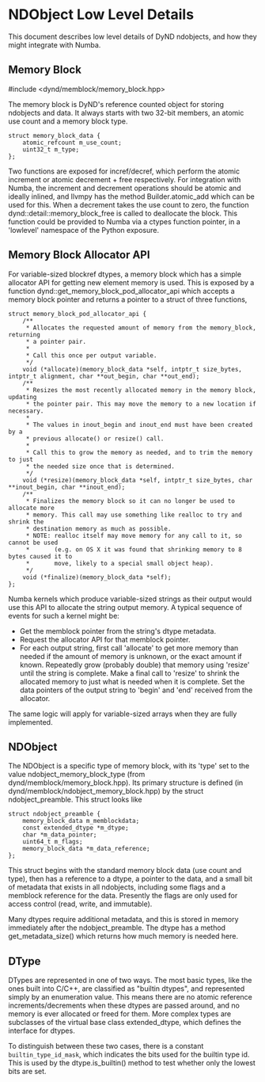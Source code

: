 NDObject Low Level Details
==========================

This document describes low level details of DyND ndobjects, and how
they might integrate with Numba.

Memory Block
------------

#include <dynd/memblock/memory_block.hpp>

The memory block is DyND's reference counted object for storing ndobjects
and data. It always starts with two 32-bit members, an atomic use count and
a memory block type.

    struct memory_block_data {
        atomic_refcount m_use_count;
        uint32_t m_type;
    };
    
Two functions are exposed for incref/decref, which perform the atomic increment
or atomic decrement + free respectively. For integration with Numba, the increment
and decrement operations should be atomic and ideally inlined, and llvmpy has the method
Builder.atomic_add which can be used for this. When a decrement takes the use count
to zero, the function dynd::detail::memory_block_free is called to deallocate the block.
This function could be provided to Numba via a ctypes function pointer, in a 'lowlevel'
namespace of the Python exposure.

Memory Block Allocator API
--------------------------

For variable-sized blockref dtypes, a memory block which has a simple allocator
API for getting new element memory is used. This is exposed by a function
dynd::get_memory_block_pod_allocator_api which accepts a memory block pointer and
returns a pointer to a struct of three functions,

    struct memory_block_pod_allocator_api {
        /**
         * Allocates the requested amount of memory from the memory_block, returning
         * a pointer pair.
         *
         * Call this once per output variable.
         */
        void (*allocate)(memory_block_data *self, intptr_t size_bytes, intptr_t alignment, char **out_begin, char **out_end);
        /**
         * Resizes the most recently allocated memory in the memory block, updating
         * the pointer pair. This may move the memory to a new location if necessary.
         *
         * The values in inout_begin and inout_end must have been created by a
         * previous allocate() or resize() call.
         *
         * Call this to grow the memory as needed, and to trim the memory to just
         * the needed size once that is determined.
         */
        void (*resize)(memory_block_data *self, intptr_t size_bytes, char **inout_begin, char **inout_end);
        /**
         * Finalizes the memory block so it can no longer be used to allocate more
         * memory. This call may use something like realloc to try and shrink the
         * destination memory as much as possible.
         * NOTE: realloc itself may move memory for any call to it, so cannot be used
         *       (e.g. on OS X it was found that shrinking memory to 8 bytes caused it to
         *       move, likely to a special small object heap).
         */
        void (*finalize)(memory_block_data *self);
    };

Numba kernels which produce variable-sized strings as their output would use this API
to allocate the string output memory. A typical sequence of events for such a kernel
might be:

 * Get the memblock pointer from the string's dtype metadata.
 * Request the allocator API for that memblock pointer.
 * For each output string, first call 'allocate' to get more memory than
   needed if the amount of memory is unknown, or the exact amount if known.
   Repeatedly grow (probably double) that memory using 'resize' until the string
   is complete. Make a final call to 'resize' to shrink the allocated memory to
   just what is needed when it is complete. Set the data pointers of the output
   string to 'begin' and 'end' received from the allocator.

The same logic will apply for variable-sized arrays when they are fully implemented.

NDObject
--------

The NDObject is a specific type of memory block, with its 'type' set to
the value ndobject_memory_block_type (from dynd/memblock/memory_block.hpp).
Its primary structure is defined (in dynd/memblock/ndobject_memory_block.hpp)
by the struct ndobject_preamble. This struct looks like

    struct ndobject_preamble {
        memory_block_data m_memblockdata;
        const extended_dtype *m_dtype;
        char *m_data_pointer;
        uint64_t m_flags;
        memory_block_data *m_data_reference;
    };

This struct begins with the standard memory block data (use count and type), then
has a reference to a dtype, a pointer to the data, and a small bit of metadata that
exists in all ndobjects, including some flags and a memblock reference for the data.
Presently the flags are only used for access control (read, write, and immutable).

Many dtypes require additional metadata, and this is stored in memory immediately after
the ndobject_preamble. The dtype has a method get_metadata_size() which returns how much
memory is needed here.

DType
-----

DTypes are represented in one of two ways. The most basic types, like the ones
built into C/C++, are classified as "builtin dtypes", and represented simply by an
enumeration value. This means there are no atomic reference increments/decrements when
these dtypes are passed around, and no memory is ever allocated or freed for them.
More complex types are subclasses of the virtual base class extended_dtype, which defines
the interface for dtypes.

To distinguish between these two cases, there is a constant `builtin_type_id_mask`, which
indicates the bits used for the builtin type id. This is used by the dtype.is_builtin()
method to test whether only the lowest bits are set.